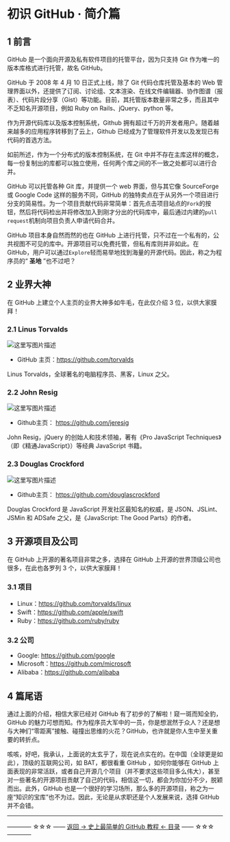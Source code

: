 # 初识 GitHub · 简介篇

## 1 前言

GitHub 是一个面向开源及私有软件项目的托管平台，因为只支持 Git 作为唯一的版本库格式进行托管，故名 GitHub。

GitHub 于 2008 年 4 月 10 日正式上线，除了 Git 代码仓库托管及基本的 Web 管理界面以外，还提供了订阅、讨论组、文本渲染、在线文件编辑器、协作图谱（报表）、代码片段分享（Gist）等功能。目前，其托管版本数量非常之多，而且其中不乏知名开源项目，例如 Ruby on Rails、jQuery、python 等。

作为开源代码库以及版本控制系统，Github 拥有超过千万的开发者用户。随着越来越多的应用程序转移到了云上，Github 已经成为了管理软件开发以及发现已有代码的首选方法。

如前所述，作为一个分布式的版本控制系统，在 Git 中并不存在主库这样的概念，每一份复制出的库都可以独立使用，任何两个库之间的不一致之处都可以进行合并。

GitHub 可以托管各种 Git 库，并提供一个 web 界面，但与其它像 SourceForge 或 Google Code 这样的服务不同，GitHub 的独特卖点在于从另外一个项目进行分支的简易性。为一个项目贡献代码非常简单：首先点击项目站点的`Fork`的按钮，然后将代码检出并将修改加入到刚才分出的代码库中，最后通过内建的`pull request`机制向项目负责人申请代码合并。

GitHub 项目本身自然而然的也在 GitHub 上进行托管，只不过在一个私有的，公共视图不可见的库中。开源项目可以免费托管，但私有库则并非如此。在 GitHub，用户可以通过`Explore`轻而易举地找到海量的开源代码。因此，称之为程序员的“ **圣地** ”也不过吧？

## 2 业界大神

在 GitHub 上建立个人主页的业界大神多如牛毛，在此仅介绍 3 位，以供大家膜拜！

### 2.1 Linus Torvalds

![这里写图片描述](http://img.blog.csdn.net/20170327210105451)

 - GitHub 主页：https://github.com/torvalds

Linus Torvalds，全球著名的电脑程序员、黑客，Linux 之父。

### 2.2 John Resig

![这里写图片描述](http://img.blog.csdn.net/20170327205245535)

 - Github主页： https://github.com/jeresig

John Resig，jQuery 的创始人和技术领袖，著有《Pro JavaScript Techniques》（即《精通JavaScript》）等经典 JavaScript 书籍。

### 2.3 Douglas Crockford

![这里写图片描述](http://img.blog.csdn.net/20170327205647336)

 - Github主页： https://github.com/douglascrockford

Douglas Crockford 是 JavaScript 开发社区最知名的权威，是 JSON、JSLint、JSMin 和 ADSafe 之父，是《JavaScript: The Good Parts》的作者。



## 3 开源项目及公司

在 GitHub 上开源的著名项目非常之多，选择在 GitHub 上开源的世界顶级公司也很多，在此也各罗列 3 个，以供大家膜拜！

### 3.1 项目

 - Linux：https://github.com/torvalds/linux
 - Swift：https://github.com/apple/swift
 - Ruby：https://github.com/ruby/ruby

### 3.2 公司

 - Google: https://github.com/google
 - Microsoft：https://github.com/microsoft
 - Alibaba：https://github.com/alibaba

## 4 篇尾语


通过上面的介绍，相信大家已经对 GitHub 有了初步的了解啦！窥一斑而知全豹，GitHub 的魅力可想而知。作为程序员大军中的一员，你是想泯然于众人？还是想与大神们“零距离”接触、碰撞出思维的火花？GitHub，也许就是你人生中至关重要的转折点。

 咳咳，好吧，我承认，上面说的太玄乎了，现在说点实在的。在中国（全球更是如此），顶级的互联网公司，如 BAT，都很看重 GitHub ，如何你能够在 GitHub 上面表现的非常活跃，或者自己开源几个项目（并不要求这些项目多么伟大），甚至对一些著名的开源项目贡献了自己的代码，相信这一切，都会为你加分不少，脱颖而出。此外，GitHub 也是一个很好的学习场所，那么多的开源项目，称之为一座“知识的宝库”也不为过。因此，无论是从求职还是个人发展来说，选择 GitHub 并不会错。


----------
———— ☆☆☆ —— [返回 -> 史上最简单的 GitHub 教程 <- 目录](https://github.com/guobinhit/cg-blog/blob/master/articles/github/GITHUB_README.md) —— ☆☆☆ ————
